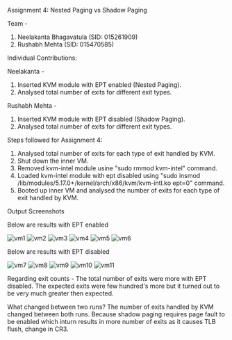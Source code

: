 Assignment 4: Nested Paging vs Shadow Paging

Team - 
1. Neelakanta Bhagavatula (SID: 015261909)
2. Rushabh Mehta (SID: 015470585)

Individual Contributions:

Neelakanta -
  1. Inserted KVM module with EPT enabled (Nested Paging).
  2. Analysed total number of exits for different exit types.

Rushabh Mehta -
  1. Inserted KVM module with EPT disabled (Shadow Paging).
  2. Analysed total number of exits for different exit types.

Steps followed for Assignment 4:
  1. Analysed total number of exits for each type of exit handled by KVM.
  2. Shut down the inner VM.
  3. Removed kvm-intel module usine "sudo rmmod kvm-intel" command.
  4. Loaded kvm-intel module with ept disabled using "sudo insmod /lib/modules/5.17.0+/kernel/arch/x86/kvm/kvm-intl.ko ept=0" command.
  5. Booted up inner VM and analysed the number of exits for each type of exit handled by KVM.

Output Screenshots

Below are results with EPT enabled

![vm1](https://user-images.githubusercontent.com/98799930/166089949-91ac4c48-2e34-4353-be7e-a1f8b6c7607d.PNG)
![vm2](https://user-images.githubusercontent.com/98799930/166089951-1c7cb5b2-4fca-4d3f-891c-cf827b49f41a.PNG)
![vm3](https://user-images.githubusercontent.com/98799930/166089953-f2dceea2-599c-43d9-b299-6cdaa2ee1439.PNG)
![vm4](https://user-images.githubusercontent.com/98799930/166089956-f1cd157c-9cec-4774-8615-ee82fa6e0f1f.PNG)
![vm5](https://user-images.githubusercontent.com/98799930/166089957-0176ee4f-37cf-4a71-bc59-2f1c6b7743a1.PNG)
![vm6](https://user-images.githubusercontent.com/98799930/166089960-b2849fe1-1592-4a55-b2cc-5cf5ead020e3.PNG)

Below are results with EPT disabled

![vm7](https://user-images.githubusercontent.com/98799930/166089974-2267175a-eff2-460b-a678-2b317b4efb7a.PNG)
![vm8](https://user-images.githubusercontent.com/98799930/166089976-9c755455-b5f7-40c4-945b-523b5119434b.PNG)
![vm9](https://user-images.githubusercontent.com/98799930/166089977-51a99c40-d6e1-4e4f-b0ee-276ded553818.PNG)
![vm10](https://user-images.githubusercontent.com/98799930/166089978-22f9443c-acf2-4562-b502-1e2334e1ab5f.PNG)
![vm11](https://user-images.githubusercontent.com/98799930/166089979-8a5378e7-28f2-4ea7-bdb4-0729cde8f7aa.PNG)

Regarding exit counts -
  The total number of exits were more with EPT disabled. The expected exits were few hundred's more but it turned out to be very much greater then expected.
  
What changed between two runs?
  The number of exits handled by KVM changed between both runs. Because shadow paging requires page fault to be enabled which inturn results in more number of exits as it causes TLB flush, change in CR3.
